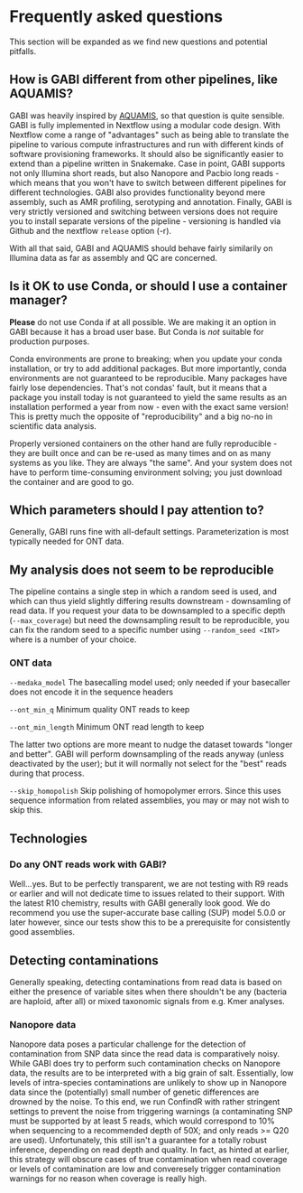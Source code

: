 # Frequently asked questions

This section will be expanded as we find new questions and potential pitfalls. 

## How is GABI different from other pipelines, like AQUAMIS?

GABI was heavily inspired by [AQUAMIS](https://gitlab.com/bfr_bioinformatics/AQUAMIS), so that question is quite sensible. GABI is fully implemented in Nextflow using a modular code design. With Nextflow come a range of "advantages" such as being able to translate the pipeline to various compute infrastructures and run with different kinds of software provisioning frameworks. It should also be significantly easier to extend than a pipeline written in Snakemake. Case in point, GABI supports not only Illumina short reads, but also Nanopore and Pacbio long reads - which means that you won't have to switch between different pipelines for different technologies. GABI also provides functionality beyond mere assembly, such as AMR profiling, serotyping and annotation. Finally, GABI is very strictly versioned and switching between versions does not require you to install separate versions of the pipeline - versioning is handled via Github and the nextflow `release` option (-r).

With all that said, GABI and AQUAMIS should behave fairly similarily on Illumina data as far as assembly and QC are concerned. 

## Is it OK to use Conda, or should I use a container manager?

**Please** do not use Conda if at all possible. We are making it an option in GABI because it has a broad user base. But Conda is *not* suitable for production purposes. 

Conda environments are prone to breaking; when you update your conda installation, or try to add additional packages. But more importantly, conda environments are not guaranteed to be reproducible. Many packages
have fairly lose dependencies. That's not condas' fault, but it means that a package you install today is not guaranteed to yield the same results as an installation performed a year from now - even with the exact same version! This is pretty much the opposite of "reproducibility" and a big no-no in scientific data analysis. 

Properly versioned containers on the other hand are fully reproducible - they are built once and can be re-used as many times and on as many systems as you like. They are always "the same". And your system does not have to perform time-consuming environment solving; you just download the container and are good to go.  

## Which parameters should I pay attention to?

Generally, GABI runs fine with all-default settings. Parameterization is most typically needed for ONT data.

## My analysis does not seem to be reproducible

The pipeline contains a single step in which a random seed is used, and which can thus yield slightly differing results downstream - downsamling of read data. If you request your data to be downsampled to a specific depth (`--max_coverage`) but need the downsampling result to be reproducible, you can fix the random seed to a specific number using `--random_seed <INT>` where <INT> is a number of your choice.

### ONT data

`--medaka_model`  The basecalling model used; only needed if your basecaller does not encode it in the sequence headers

`--ont_min_q` Minimum quality ONT reads to keep

`--ont_min_length` Minimum ONT read length to keep

The latter two options are more meant to nudge the dataset towards "longer and better". GABI will perform downsampling of the reads anyway (unless deactivated by the user); but it will normally not select for the "best" reads during that process. 

`--skip_homopolish` Skip polishing of homopolymer errors. Since this uses sequence information from related assemblies, you may or may not wish to skip this. 

## Technologies

### Do any ONT reads work with GABI?

Well...yes. But to be perfectly transparent, we are not testing with R9 reads or earlier and will not dedicate time to issues related to their support. With the latest R10 chemistry, results with GABI generally look good. We do recommend you use the super-accurate base calling (SUP) model 5.0.0 or later however, since our tests show this to be a prerequisite for consistently good assemblies. 

## Detecting contaminations

Generally speaking, detecting contaminations from read data is based on either the presence of variable sites when there shouldn't be any (bacteria are haploid, after all) or mixed taxonomic signals from e.g. Kmer analyses. 

### Nanopore data

Nanopore data poses a particular challenge for the detection of contamination from SNP data since the read data is comparatively noisy. While GABI does try to perform such contamination checks on Nanopore data, the results are to be interpreted with a big grain of salt. Essentially, low levels of intra-species contaminations are unlikely to show up in Nanopore data since the (potentially) small number of genetic differences are drowned by the noise. To this end, we run ConfindR with rather stringent settings to prevent the noise from triggering warnings (a contaminating SNP must be supported by at least 5 reads, which would correspond to 10% when sequencing to a recommended depth of 50X; and only reads >= Q20 are used). Unfortunately, this still isn't a guarantee for a totally robust inference, depending on read depth and quality. In fact, as hinted at earlier, this strategy  will obscure cases of true contamination when read coverage or levels of contamination are low and converesely trigger contamination warnings for no reason when coverage is really high.
